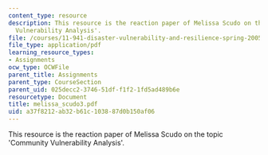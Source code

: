 ```yaml
---
content_type: resource
description: This resource is the reaction paper of Melissa Scudo on the topic 'Community
  Vulnerability Analysis'.
file: /courses/11-941-disaster-vulnerability-and-resilience-spring-2005/a37f8212ab32b61c103887d0b150af06_melissa_scudo3.pdf
file_type: application/pdf
learning_resource_types:
- Assignments
ocw_type: OCWFile
parent_title: Assignments
parent_type: CourseSection
parent_uid: 025decc2-3746-51df-f1f2-1fd5ad489b6e
resourcetype: Document
title: melissa_scudo3.pdf
uid: a37f8212-ab32-b61c-1038-87d0b150af06
---
```

This resource is the reaction paper of Melissa Scudo on the topic 'Community Vulnerability Analysis'.

